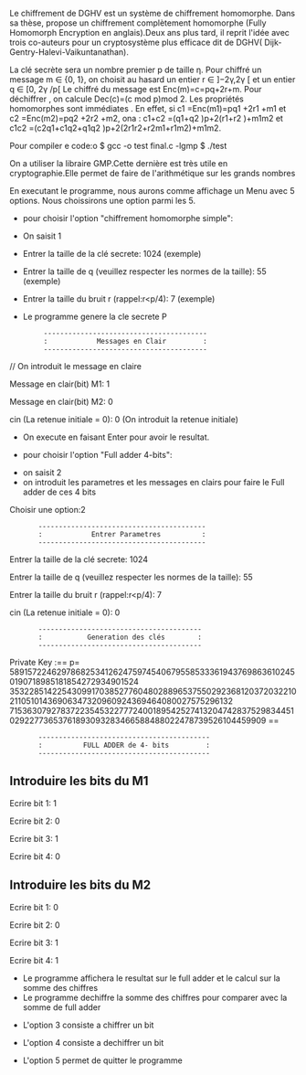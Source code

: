 Le chiffrement de DGHV est un système de chiffrement homomorphe. Dans sa thèse, propose un chiffrement complètement homomorphe
(Fully Homomorph Encryption en anglais).Deux ans plus tard, il reprit l'idée avec trois co-auteurs pour un cryptosystème plus 
efficace dit de DGHV( Dijk-Gentry-Halevi-Vaikuntanathan).
	
La clé secrète sera un nombre premier p de taille η.
Pour chiffré un message m ∈ {0, 1}, on choisit au hasard un entier r ∈ ]−2γ,2γ [ et un entier q ∈ [0, 2γ /p[
Le chiffré du message est Enc(m)=c=pq+2r+m. Pour déchiffrer , on calcule Dec(c)=(c mod p)mod 2.
Les propriétés  homomorphes sont immédiates . En effet, si
c1 =Enc(m1)=pq1 +2r1 +m1 et
c2 =Enc(m2)=pq2 +2r2 +m2,
ona :
c1+c2 =(q1+q2 )p+2(r1+r2 )+m1m2 et
c1c2 =(c2q1+c1q2+q1q2 )p+2(2r1r2+r2m1+r1m2)+m1m2.

Pour compiler e code:o
$ gcc -o test final.c -lgmp
$ ./test

On a utiliser la libraire GMP.Cette dernière est très utile en cryptographie.Elle permet de faire de l'arithmétique sur les grands nombres

En executant le programme, nous aurons comme affichage un Menu avec 5 options. Nous choissirons
une option parmi les 5.

* pour choisir l'option "chiffrement homomorphe simple":
- On saisit 1
- Entrer la taille de la clé secrete: 					1024 	(exemple)

- Entrer la taille de q (veuillez respecter les normes de la taille): 	55 	(exemple)     

- Entrer la taille du bruit r (rappel:r<p/4): 				7	(exemple)

- Le programme genere la cle secrete P
 
           ----------------------------------------
           :            Messages en Clair         :
           ----------------------------------------

// On introduit le message en claire

Message en clair(bit) M1: 1      

Message en clair(bit) M2: 0

cin (La retenue initiale = 0): 0 (On introduit la retenue initiale)

- On execute en faisant Enter pour avoir le resultat.


* pour choisir l'option "Full adder 4-bits":
- on saisit 2
- on introduit les parametres et les messages en clairs pour faire le Full adder de ces 4 bits

Choisir une option:2

           -----------------------------------------
           :            Entrer Parametres          :
           -----------------------------------------


Entrer la taille de la clé secrete: 1024

Entrer la taille de q (veuillez respecter les normes de la taille): 55

Entrer la taille du bruit r (rappel:r<p/4): 7

cin (La retenue initiale = 0): 0

           ----------------------------------------
           :           Generation des clés        :
           ----------------------------------------

Private Key :== p= 5891572246297868253412624759745406795585333619437698636102450190718985181854272934901524
35322851422543099170385277604802889653755029236812037203221021105101436906347320960924369464080027575296132
71536307927837223545322777240018954252741320474283752983445102922773653761893093283466588488022478739526104459909 ==

           ------------------------------------------
           :          FULL ADDER de 4- bits         :
           ------------------------------------------

Introduire les bits du M1
-------------------------

Ecrire bit 1: 1

Ecrire bit 2: 0

Ecrire bit 3: 1

Ecrire bit 4: 0

Introduire les bits du M2
-------------------------

Ecrire bit 1: 0

Ecrire bit 2: 0

Ecrire bit 3: 1

Ecrire bit 4: 1

- Le programme affichera le resultat sur le full adder et le calcul sur la somme des chiffres
- Le programme dechiffre la somme des chiffres pour comparer avec la somme de full adder


* L'option 3 consiste a chiffrer un bit

* L'option 4 consiste a dechiffrer un bit

* L'option 5 permet de quitter le programme

